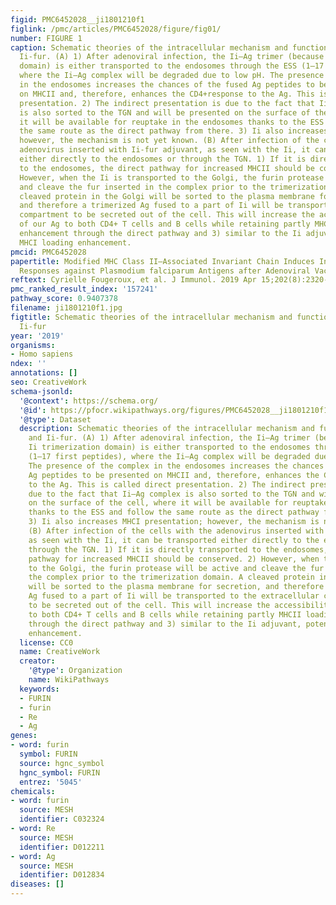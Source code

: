 ```yaml
---
figid: PMC6452028__ji1801210f1
figlink: /pmc/articles/PMC6452028/figure/fig01/
number: FIGURE 1
caption: Schematic theories of the intracellular mechanism and function of Ii and
  Ii-fur. (A) 1) After adenoviral infection, the Ii–Ag trimer (because of the Ii trimerization
  domain) is either transported to the endosomes through the ESS (1–17 first peptides),
  where the Ii–Ag complex will be degraded due to low pH. The presence of the complex
  in the endosomes increases the chances of the fused Ag peptides to be presented
  on MHCII and, therefore, enhances the CD4+response to the Ag. This is called direct
  presentation. 2) The indirect presentation is due to the fact that Ii–Ag complex
  is also sorted to the TGN and will be presented on the surface of the cell, where
  it will be available for reuptake in the endosomes thanks to the ESS and follow
  the same route as the direct pathway from there. 3) Ii also increases MHCI presentation;
  however, the mechanism is not yet known. (B) After infection of the cells with the
  adenovirus inserted with Ii-fur adjuvant, as seen with the Ii, it can be transported
  either directly to the endosomes or through the TGN. 1) If it is directly transported
  to the endosomes, the direct pathway for increased MHCII should be conserved. 2)
  However, when the Ii is transported to the Golgi, the furin protease will be active
  and cleave the fur inserted in the complex prior to the trimerization domain. A
  cleaved protein in the Golgi will be sorted to the plasma membrane for secretion,
  and therefore a trimerized Ag fused to a part of Ii will be transported to the extracellular
  compartment to be secreted out of the cell. This will increase the accessibility
  of our Ag to both CD4+ T cells and B cells while retaining partly MHCII loading
  enhancement through the direct pathway and 3) similar to the Ii adjuvant, potential
  MHCI loading enhancement.
pmcid: PMC6452028
papertitle: Modified MHC Class II–Associated Invariant Chain Induces Increased Antibody
  Responses against Plasmodium falciparum Antigens after Adenoviral Vaccination.
reftext: Cyrielle Fougeroux, et al. J Immunol. 2019 Apr 15;202(8):2320-2331.
pmc_ranked_result_index: '157241'
pathway_score: 0.9407378
filename: ji1801210f1.jpg
figtitle: Schematic theories of the intracellular mechanism and function of Ii and
  Ii-fur
year: '2019'
organisms:
- Homo sapiens
ndex: ''
annotations: []
seo: CreativeWork
schema-jsonld:
  '@context': https://schema.org/
  '@id': https://pfocr.wikipathways.org/figures/PMC6452028__ji1801210f1.html
  '@type': Dataset
  description: Schematic theories of the intracellular mechanism and function of Ii
    and Ii-fur. (A) 1) After adenoviral infection, the Ii–Ag trimer (because of the
    Ii trimerization domain) is either transported to the endosomes through the ESS
    (1–17 first peptides), where the Ii–Ag complex will be degraded due to low pH.
    The presence of the complex in the endosomes increases the chances of the fused
    Ag peptides to be presented on MHCII and, therefore, enhances the CD4+response
    to the Ag. This is called direct presentation. 2) The indirect presentation is
    due to the fact that Ii–Ag complex is also sorted to the TGN and will be presented
    on the surface of the cell, where it will be available for reuptake in the endosomes
    thanks to the ESS and follow the same route as the direct pathway from there.
    3) Ii also increases MHCI presentation; however, the mechanism is not yet known.
    (B) After infection of the cells with the adenovirus inserted with Ii-fur adjuvant,
    as seen with the Ii, it can be transported either directly to the endosomes or
    through the TGN. 1) If it is directly transported to the endosomes, the direct
    pathway for increased MHCII should be conserved. 2) However, when the Ii is transported
    to the Golgi, the furin protease will be active and cleave the fur inserted in
    the complex prior to the trimerization domain. A cleaved protein in the Golgi
    will be sorted to the plasma membrane for secretion, and therefore a trimerized
    Ag fused to a part of Ii will be transported to the extracellular compartment
    to be secreted out of the cell. This will increase the accessibility of our Ag
    to both CD4+ T cells and B cells while retaining partly MHCII loading enhancement
    through the direct pathway and 3) similar to the Ii adjuvant, potential MHCI loading
    enhancement.
  license: CC0
  name: CreativeWork
  creator:
    '@type': Organization
    name: WikiPathways
  keywords:
  - FURIN
  - furin
  - Re
  - Ag
genes:
- word: furin
  symbol: FURIN
  source: hgnc_symbol
  hgnc_symbol: FURIN
  entrez: '5045'
chemicals:
- word: furin
  source: MESH
  identifier: C032324
- word: Re
  source: MESH
  identifier: D012211
- word: Ag
  source: MESH
  identifier: D012834
diseases: []
---
```


